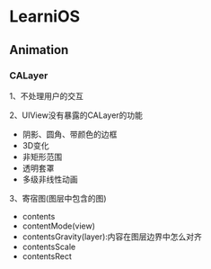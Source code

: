 # LearniOS

## Animation

### CALayer

 1、不处理用户的交互
 
 2、UIView没有暴露的CALayer的功能
 
* 阴影、圆角、带颜色的边框
* 3D变化
* 非矩形范围
* 透明套罩
* 多级非线性动画

3、寄宿图(图层中包含的图)

* contents
* contentMode(view)
* contentsGravity(layer):内容在图层边界中怎么对齐
* contentsScale
* contentsRect

